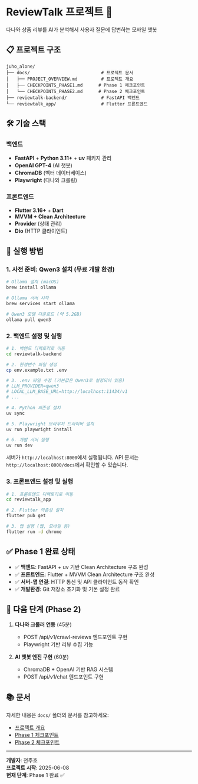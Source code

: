 # ReviewTalk 프로젝트 🚀

다나와 상품 리뷰를 AI가 분석해서 사용자 질문에 답변하는 모바일 챗봇

## 📋 프로젝트 구조

```
juho_alone/
├── docs/                           # 프로젝트 문서
│   ├── PROJECT_OVERVIEW.md         # 프로젝트 개요
│   ├── CHECKPOINTS_PHASE1.md      # Phase 1 체크포인트
│   └── CHECKPOINTS_PHASE2.md      # Phase 2 체크포인트
├── reviewtalk-backend/             # FastAPI 백엔드
└── reviewtalk_app/                 # Flutter 프론트엔드
```

## 🛠️ 기술 스택

### 백엔드
- **FastAPI** + **Python 3.11+** + **uv** 패키지 관리
- **OpenAI GPT-4** (AI 챗봇)
- **ChromaDB** (벡터 데이터베이스)
- **Playwright** (다나와 크롤링)

### 프론트엔드
- **Flutter 3.16+** + **Dart**
- **MVVM + Clean Architecture**
- **Provider** (상태 관리)
- **Dio** (HTTP 클라이언트)

## 🚀 실행 방법

### 1. 사전 준비: Qwen3 설치 (무료 개발 환경)
```bash
# Ollama 설치 (macOS)
brew install ollama

# Ollama 서버 시작
brew services start ollama

# Qwen3 모델 다운로드 (약 5.2GB)
ollama pull qwen3
```

### 2. 백엔드 설정 및 실행
```bash
# 1. 백엔드 디렉토리로 이동
cd reviewtalk-backend

# 2. 환경변수 파일 생성
cp env.example.txt .env

# 3. .env 파일 수정 (기본값은 Qwen3로 설정되어 있음)
# LLM_PROVIDER=qwen3
# LOCAL_LLM_BASE_URL=http://localhost:11434/v1
# ...

# 4. Python 의존성 설치
uv sync

# 5. Playwright 브라우저 드라이버 설치
uv run playwright install

# 6. 개발 서버 실행
uv run dev
```
서버가 `http://localhost:8000`에서 실행됩니다. API 문서는 `http://localhost:8000/docs`에서 확인할 수 있습니다.

### 3. 프론트엔드 설정 및 실행
```bash
# 1. 프론트엔드 디렉토리로 이동
cd reviewtalk_app

# 2. Flutter 의존성 설치
flutter pub get

# 3. 앱 실행 (웹, 모바일 등)
flutter run -d chrome
```

## ✅ Phase 1 완료 상태

- ✅ **백엔드**: FastAPI + uv 기반 Clean Architecture 구조 완성
- ✅ **프론트엔드**: Flutter + MVVM Clean Architecture 구조 완성  
- ✅ **서버-앱 연결**: HTTP 통신 및 API 클라이언트 동작 확인
- ✅ **개발환경**: Git 저장소 초기화 및 기본 설정 완료

## 🎯 다음 단계 (Phase 2)

1. **다나와 크롤러 연동** (45분)
   - POST /api/v1/crawl-reviews 엔드포인트 구현
   - Playwright 기반 리뷰 수집 기능

2. **AI 챗봇 엔진 구현** (60분)
   - ChromaDB + OpenAI 기반 RAG 시스템
   - POST /api/v1/chat 엔드포인트 구현

## 📚 문서

자세한 내용은 `docs/` 폴더의 문서를 참고하세요:
- [프로젝트 개요](docs/PROJECT_OVERVIEW.md)
- [Phase 1 체크포인트](docs/CHECKPOINTS_PHASE1.md)
- [Phase 2 체크포인트](docs/CHECKPOINTS_PHASE2.md)

---

**개발자**: 천주호  
**프로젝트 시작**: 2025-06-08  
**현재 단계**: Phase 1 완료 ✅ 